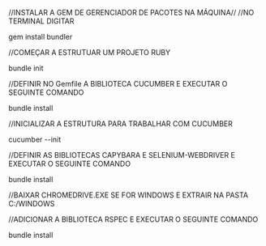 //INSTALAR A GEM DE GERENCIADOR DE PACOTES NA MÁQUINA//
//NO TERMINAL DIGITAR

gem install bundler

//COMEÇAR A ESTRUTUAR UM PROJETO RUBY

bundle init

//DEFINIR NO Gemfile A BIBLIOTECA CUCUMBER E EXECUTAR O SEGUINTE COMANDO

bundle install

//INICIALIZAR A ESTRUTURA PARA TRABALHAR COM CUCUMBER

cucumber --init

//DEFINIR AS BIBLIOTECAS CAPYBARA E SELENIUM-WEBDRIVER E EXECUTAR O SEGUINTE COMANDO

bundle install

//BAIXAR CHROMEDRIVE.EXE SE FOR WINDOWS E EXTRAIR NA PASTA C:/WINDOWS

//ADICIONAR A BIBLIOTECA RSPEC E EXECUTAR O SEGUINTE COMANDO

bundle install
